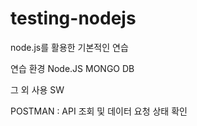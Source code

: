 # testing-nodejs
node.js를 활용한 기본적인 연습

연습 환경
Node.JS
MONGO DB

그 외 사용 SW

POSTMAN : API 조회 및 데이터 요청 상태 확인
